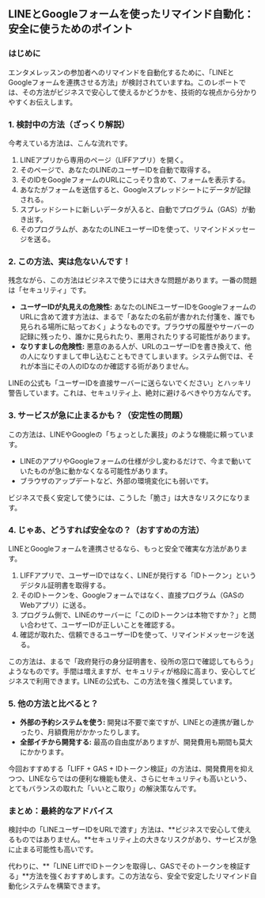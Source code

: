 ## LINEとGoogleフォームを使ったリマインド自動化：安全に使うためのポイント

### はじめに
エンタメレッスンの参加者へのリマインドを自動化するために、「LINEとGoogleフォームを連携させる方法」が検討されていますね。このレポートでは、その方法がビジネスで安心して使えるかどうかを、技術的な視点から分かりやすくお伝えします。

### 1. 検討中の方法（ざっくり解説）
今考えている方法は、こんな流れです。
1.  LINEアプリから専用のページ（LIFFアプリ）を開く。
2.  そのページで、あなたのLINEのユーザーIDを自動で取得する。
3.  そのIDをGoogleフォームのURLにこっそり含めて、フォームを表示する。
4.  あなたがフォームを送信すると、Googleスプレッドシートにデータが記録される。
5.  スプレッドシートに新しいデータが入ると、自動でプログラム（GAS）が動き出す。
6.  そのプログラムが、あなたのLINEユーザーIDを使って、リマインドメッセージを送る。

### 2. この方法、実は危ないんです！
残念ながら、この方法はビジネスで使うには大きな問題があります。一番の問題は「セキュリティ」です。

*   **ユーザーIDが丸見えの危険性:** あなたのLINEユーザーIDをGoogleフォームのURLに含めて渡す方法は、まるで「あなたの名前が書かれた付箋を、誰でも見られる場所に貼っておく」ようなものです。ブラウザの履歴やサーバーの記録に残ったり、誰かに見られたり、悪用されたりする可能性があります。
*   **なりすましの危険性:** 悪意のある人が、URLのユーザーIDを書き換えて、他の人になりすまして申し込むこともできてしまいます。システム側では、それが本当にその人のIDなのか確認する術がありません。

LINEの公式も「ユーザーIDを直接サーバーに送らないでください」とハッキリ警告しています。これは、セキュリティ上、絶対に避けるべきやり方なんです。

### 3. サービスが急に止まるかも？（安定性の問題）
この方法は、LINEやGoogleの「ちょっとした裏技」のような機能に頼っています。

*   LINEのアプリやGoogleフォームの仕様が少し変わるだけで、今まで動いていたものが急に動かなくなる可能性があります。
*   ブラウザのアップデートなど、外部の環境変化にも弱いです。

ビジネスで長く安定して使うには、こうした「脆さ」は大きなリスクになります。

### 4. じゃあ、どうすれば安全なの？（おすすめの方法）
LINEとGoogleフォームを連携させるなら、もっと安全で確実な方法があります。

1.  LIFFアプリで、ユーザーIDではなく、LINEが発行する「IDトークン」というデジタル証明書を取得する。
2.  そのIDトークンを、Googleフォームではなく、直接プログラム（GASのWebアプリ）に送る。
3.  プログラム側で、LINEのサーバーに「このIDトークンは本物ですか？」と問い合わせて、ユーザーIDが正しいことを確認する。
4.  確認が取れた、信頼できるユーザーIDを使って、リマインドメッセージを送る。

この方法は、まるで「政府発行の身分証明書を、役所の窓口で確認してもらう」ようなものです。手間は増えますが、セキュリティが格段に高まり、安心してビジネスで利用できます。LINEの公式も、この方法を強く推奨しています。

### 5. 他の方法と比べると？
*   **外部の予約システムを使う:** 開発は不要で楽ですが、LINEとの連携が難しかったり、月額費用がかかったりします。
*   **全部イチから開発する:** 最高の自由度がありますが、開発費用も期間も莫大にかかります。

今回おすすめする「LIFF + GAS + IDトークン検証」の方法は、開発費用を抑えつつ、LINEならではの便利な機能も使え、さらにセキュリティも高いという、とてもバランスの取れた「いいとこ取り」の解決策なんです。

### まとめ：最終的なアドバイス
検討中の「LINEユーザーIDをURLで渡す」方法は、**ビジネスで安心して使えるものではありません。**セキュリティ上の大きなリスクがあり、サービスが急に止まる可能性も高いです。

代わりに、**「LINE LiffでIDトークンを取得し、GASでそのトークンを検証する」**方法を強くおすすめします。この方法なら、安全で安定したリマインド自動化システムを構築できます。